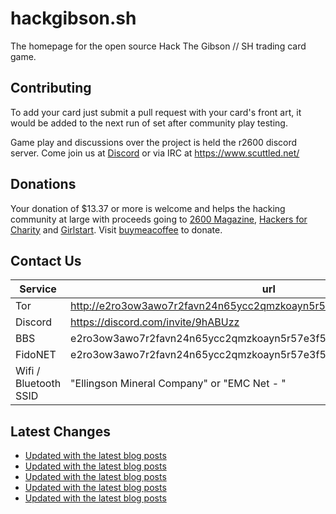# hackgibson.sh
The homepage for the open source Hack The Gibson // SH trading card game.


## Contributing

To add your card just submit a pull request with your card's front art, it would be added to the next run of set after community play testing.

Game play and discussions over the project is held the r2600 discord server. Come join us at [Discord](https://discord.com/invite/9hABUzz) or via IRC at https://www.scuttled.net/


## Donations

Your donation of $13.37 or more is welcome and helps the hacking community at large with proceeds going to [2600 Magazine](https://2600.com/), [Hackers for Charity](https://hackersforcharity.org) and [Girlstart](https://girlstart.org).  Visit [buymeacoffee](https://www.buymeacoffee.com/hackgibson.sh) to donate.


## Contact Us

Service | url
-|-
Tor | http://e2ro3ow3awo7r2favn24n65ycc2qmzkoayn5r57e3f56nvjwdcgg32ad.onion
Discord | https://discord.com/invite/9hABUzz
BBS | e2ro3ow3awo7r2favn24n65ycc2qmzkoayn5r57e3f56nvjwdcgg32ad.onion:23
FidoNET | e2ro3ow3awo7r2favn24n65ycc2qmzkoayn5r57e3f56nvjwdcgg32ad.onion:24554
Wifi / Bluetooth SSID | "Ellingson Mineral Company" or "EMC Net - <fidonet address>"

## Latest Changes
<!-- BLOG-POST-LIST:START -->
- [Updated with the latest blog posts](https://github.com/DFW2600/hackgibson.sh/commit/36fd6dda3c9fca31c50e02be9b05fa9fc9db5dcc)
- [Updated with the latest blog posts](https://github.com/DFW2600/hackgibson.sh/commit/833dc76be6cacc161f4efeaff24bf3a609efc138)
- [Updated with the latest blog posts](https://github.com/DFW2600/hackgibson.sh/commit/238d535d8bff1c9a7b5f9f8f77f002f6b88ff935)
- [Updated with the latest blog posts](https://github.com/DFW2600/hackgibson.sh/commit/93076ab84da1c8c09976c7a1b66bc26dad45da07)
- [Updated with the latest blog posts](https://github.com/DFW2600/hackgibson.sh/commit/192426a49aad4717e2623ab562f0ec03d35a3a46)
<!-- BLOG-POST-LIST:END -->
